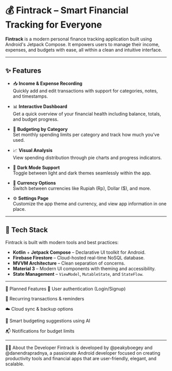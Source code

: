 # 💰 Fintrack – Smart Financial Tracking for Everyone

**Fintrack** is a modern personal finance tracking application built using Android's Jetpack Compose. It empowers users to manage their income, expenses, and budgets with ease, all within a clean and intuitive interface.

---

## ✨ Features

- 📥 **Income & Expense Recording**  
  Quickly add and edit transactions with support for categories, notes, and timestamps.

- 📊 **Interactive Dashboard**  
  Get a quick overview of your financial health including balance, totals, and budget progress.

- 🧾 **Budgeting by Category**  
  Set monthly spending limits per category and track how much you’ve used.

- 📈 **Visual Analysis**  
  View spending distribution through pie charts and progress indicators.

- 🌙 **Dark Mode Support**  
  Toggle between light and dark themes seamlessly within the app.

- 💱 **Currency Options**  
  Switch between currencies like Rupiah (Rp), Dollar ($), and more.

- ⚙️ **Settings Page**  
  Customize the app theme and currency, and view app information in one place.

---

## 🚀 Tech Stack

Fintrack is built with modern tools and best practices:

- **Kotlin** + **Jetpack Compose** – Declarative UI toolkit for Android.
- **Firebase Firestore** – Cloud-hosted real-time NoSQL database.
- **MVVM Architecture** – Clean separation of concerns.
- **Material 3** – Modern UI components with theming and accessibility.
- **State Management** – `ViewModel`, `MutableState`, and `StateFlow`.

---


🔮 Planned Features
🔐 User authentication (Login/Signup)

📅 Recurring transactions & reminders

☁️ Cloud sync & backup options

🧠 Smart budgeting suggestions using AI

📬 Notifications for budget limits

---

👨‍💻 About the Developer
Fintrack is developed by @peakyboegey and @danendrapradnya, a passionate Android developer focused on creating productivity tools and financial apps that are user-friendly, elegant, and scalable.

